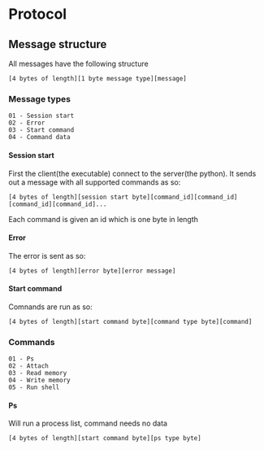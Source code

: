 # Protocol

## Message structure
All messages have the following structure

```
[4 bytes of length][1 byte message type][message]
```

### Message types

```
01 - Session start
02 - Error
03 - Start command
04 - Command data
```

#### Session start

First the client(the executable) connect to the server(the python).
It sends out a message with all supported commands as so:

```
[4 bytes of length][session start byte][command_id][command_id][command_id][command_id]...
```

Each command is given an id which is one byte in length

#### Error

The error is sent as so:
```
[4 bytes of length][error byte][error message]
```

#### Start command

Comnands are run as so:
```
[4 bytes of length][start command byte][command type byte][command]
```

### Commands
```
01 - Ps
02 - Attach
03 - Read memory
04 - Write memory
05 - Run shell
```

#### Ps

Will run a process list, command needs no data
```
[4 bytes of length][start command byte][ps type byte]
```
